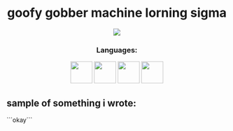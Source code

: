 <h1 align="center">
  goofy gobber machine lorning sigma
</h3>

<p align="center">
  <img src="https://th.bing.com/th/id/OIP.vbTF3v_DfyLLqMi6qW7CzAHaHa?rs=1&pid=ImgDetMain" />
</p>
<h3 align="center">
  Languages:
</h3>
<p align = "center">
  <img src="https://th.bing.com/th/id/R.9a8bd0fa820cc069f049829e093c016e?rik=ZDfg5TDomHE74A&pid=ImgRaw&r=0" width="50"> 
  <img src="https://th.bing.com/th/id/R.24eb5e801911c08dab33b2b41df9bda4?rik=qUwnEcgi3pD5%2fA&riu=http%3a%2f%2fblog.desafiolatam.com%2fwp-content%2fuploads%2f2018%2f05%2fc-logo.png&ehk=SDyswYalAe8pueTHEZl9pKEnOPaw22dqOpbxHPDCj7A%3d&risl=&pid=ImgRaw&r=0" width="50">
  <img src="https://cdn.freebiesupply.com/logos/large/2x/lua-5-logo-png-transparent.png" width="50">
  <img src="https://th.bing.com/th/id/R.2395ce87da3f91b4cdb179ec21ce7768?rik=9742j907NCeMAw&pid=ImgRaw&r=0" width="50">
</p>

<h2>
  sample of something i wrote:
</h2>
<head>
  ```okay```
</head>

